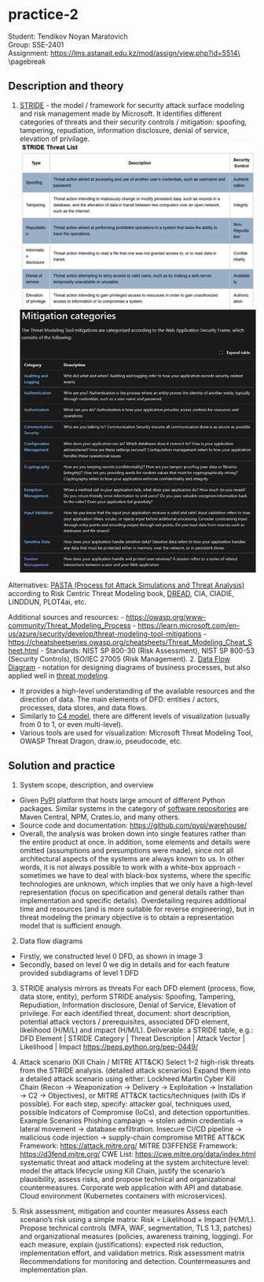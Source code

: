 # practice-2
Student: Tendikov Noyan Maratovich\
Group: SSE-2401\
Assignment: https://lms.astanait.edu.kz/mod/assign/view.php?id=5514\
\pagebreak

## Description and theory
1. [STRIDE](https://en.wikipedia.org/wiki/STRIDE_model) - the model / framework for security attack surface modeling and risk management made by Microsoft.
  It identifies different categories of threats and their security controls / mitigation: spoofing, tampering, repudiation, information disclosure, denial of service, elevation of privilage.<br>
  ![image_1](./images/1.png)
  ![image_2](./images/2.png)
  
  Alternatives: [PASTA (Process fot Attack Simulations and Threat Analysis)](https://researchp.cs.wisc.edu/mist/SoftwareSecurityCourse/Chapters/2_5-PASTA-ThreatModeling.pdf) according to Risk Centric Threat Modeling book, [DREAD](https://en.wikipedia.org/wiki/DREAD_(risk_assessment_model)), CIA, CIADIE, LINDDUN, PLOT4ai, etc.
  
  Additional sources and resources:
    - https://owasp.org/www-community/Threat_Modeling_Process
    - https://learn.microsoft.com/en-us/azure/security/develop/threat-modeling-tool-mitigations
    - https://cheatsheetseries.owasp.org/cheatsheets/Threat_Modeling_Cheat_Sheet.html
    - Standards: NIST SP 800-30 (Risk Assessment), NIST SP 800-53 (Security Controls), ISO/IEC 27005 (Risk Management).
2. [Data Flow Diagram](https://en.wikipedia.org/wiki/Data-flow_diagram) - notation for designing diagrams of business processes, but also applied well in [threat modeling](https://en.wikipedia.org/wiki/Threat_model).
  - It provides a high-level understanding of the available resources and the direction of data. The main elements of DFD: entities / actors, processes, data stores, and data flows. 
  - Similarly to [C4 model](https://en.wikipedia.org/wiki/C4_model), there are different levels of visualization (usually from 0 to 1, or even multi-level).
  - Various tools are used for visualization: Microsoft Threat Modeling Tool, OWASP Threat Dragon, draw.io, pseudocode, etc.

## Solution and practice
1. System scope, description, and overview
- Given [PyPI](https://pypi.org/) platform that hosts large amount of different Python packages. Similar systems in the category of [software repositories](https://en.wikipedia.org/wiki/Software_repository) are Maven Central, NPM, Crates.io, and many others.
- Source code and documentation: https://github.com/pypi/warehouse/
- Overall, the analysis was broken down into single features rather than the entire product at once. In addition, some elements and details were omitted (assumptions and presumptions were made), since not all architectural aspects of the systems are always known to us. In other words, it is not always possible to work with a white-box approach - sometimes we have to deal with black-box systems, where the specific technologies are unknown, which implies that we only have a high-level representation (focus on specification and general details rather than implementation and specific details). Overdetailing requires additional time and resources (and is more suitable for reverse engineering), but in threat modeling the primary objective is to obtain a representation model that is sufficient enough.

2. Data flow diagrams
- Firstly, we constructed level 0 DFD, as shown in image 3
- Secondly, based on level 0 we dig in details and for each feature provided subdiagrams of level 1 DFD


3. STRIDE analysis
mirrors as threats
For each DFD element (process, flow, data store, entity), perform STRIDE analysis: Spoofing, Tampering, Repudiation, Information disclosure, Denial of Service, Elevation of privilege.
For each identified threat, document:
short description,
potential attack vectors / prerequisites,
associated DFD element,
likelihood (H/M/L) and impact (H/M/L).
Deliverable: a STRIDE table, e.g.:
DFD Element | STRIDE Category | Threat Description | Attack Vector | Likelihood | Impact
https://peps.python.org/pep-0449/

4. Attack scenario (Kill Chain / MITRE ATT&CK)
Select 1–2 high-risk threats from the STRIDE analysis. (detailed attack scenarios)
Expand them into a detailed attack scenario using either:
Lockheed Martin Cyber Kill Chain (Recon → Weaponization → Delivery → Exploitation → Installation → C2 → Objectives), or
MITRE ATT&CK tactics/techniques (with IDs if possible).
For each step, specify: attacker goal, techniques used, possible Indicators of Compromise (IoCs), and detection opportunities.
Example Scenarios
Phishing campaign → stolen admin credentials → lateral movement → database exfiltration.
Insecure CI/CD pipeline → malicious code injection → supply-chain compromise
MITRE ATT&CK Framework: https://attack.mitre.org/
MITRE D3FFENSE Framework: https://d3fend.mitre.org/
CWE List: https://cwe.mitre.org/data/index.html
systematic threat and attack modeling at the system architecture level:
model the attack lifecycle using Kill Chain, justify the scenario’s
plausibility, assess risks, and propose technical and organizational countermeasures.
Corporate web application with API and database.
Cloud environment (Kubernetes containers with microservices).

5. Risk assessment, mitigation and counter measures
Assess each scenario’s risk using a simple matrix: Risk = Likelihood × Impact (H/M/L).
Propose technical controls (MFA, WAF, segmentation, TLS 1.3, patches) and organizational measures (policies, awareness training, logging).
For each measure, explain (justifications): expected risk reduction, implementation effort, and validation metrics.
Risk assessment matrix
Recommendations for monitoring and detection.
Countermeasures and implementation plan.
